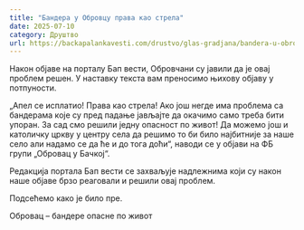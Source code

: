 ```yaml
---
title: "Бандера у Обровцу права као стрела"
date: 2025-07-10
category: Друштво
url: https://backapalankavesti.com/drustvo/glas-gradjana/bandera-u-obrovcu-prava-kao-strela/
---
```


Након објаве на порталу Бап вести, Обровчани су јавили да је овај проблем решен. У наставку текста вам преносимо њихову објаву у потпуности.

„Апел се исплатио!
Права као стрела!
Ако још негде има проблема са бандерама које су пред падање јављајте да окачимо само треба бити упоран. За сад смо решили једну опасност по живот!
Да можемо још и католичку цркву у центру села да решимо то би било најбитније за наше село али надамо се да ће и до тога доћи“, наводи се у објави на ФБ групи „Обровац у Бачкој“.

Редакција портала Бап вести се захваљује надлежнима који су након наше објаве брзо реаговали и решили овај проблем.

Подсећемо како је било пре.

Обровац – бандере опасне по живот
